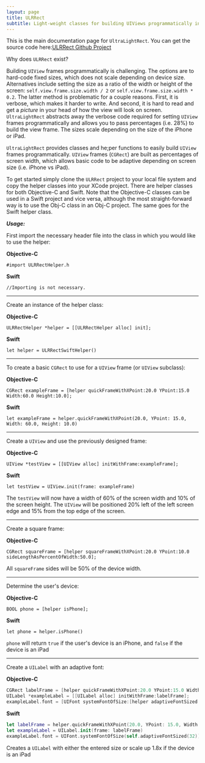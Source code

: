 ```yaml
---
layout: page
title: ULRRect
subtitle: Light-weight classes for building UIViews programmatically in Objective-C and Swift
---
```


This is the main documentation page for `UltraLightRect`. You can get the source code here:[ULRRect Github Project](https://github.com/jasondwyer/ulrrect)

Why does `ULRRect` exist?


Building `UIView` frames programmatically is challenging. The options are to hard-code fixed sizes, which does not scale depending on device size. Alternatives include setting the size as a ratio of the width or height of the screen: `self.view.frame.size.width / 2` or `self.view.frame.size.width * 0.2`. The latter method is problematic for a couple reasons. First, it is verbose, which makes it harder to write. And second, it is hard to read and get a *picture* in your head of how the view will look on screen. `UltraLightRect` abstracts away the verbose code required for setting `UIView` frames programmatically and allows you to pass percentages (i.e. 28%) to build the view frame. The sizes scale depending on the size of the iPhone or iPad. 

`UltraLightRect` provides classes and he;per functions to easily build `UIView` frames programmatically. `UIView` frames (`CGRect`) are built as percentages of screen width, which allows basic code to be adaptive depending on screen size (i.e. iPhone vs iPad).

To get started simply clone the `ULRRect` project to your local file system and copy the helper classes into your XCode project. There are helper classes for both Objective-C and Swift. Note that the Objective-C classes can be used in a Swift project and vice versa, although the most straight-forward way is to use the Obj-C class in an Obj-C project. The same goes for the Swift helper class.

***Usage:***

First import the necessary header file into the class in which you would like to use the helper:

**Objective-C**

`#import ULRRectHelper.h`

**Swift**

`//Importing is not necessary.`


***


Create an instance of the helper class:


**Objective-C**


`ULRRectHelper *helper = [[ULRRectHelper alloc] init];`


**Swift**


`let helper = ULRRectSwiftHelper()`


***

To create a basic `CGRect` to use for a `UIView` frame (or `UIView` subclass):


**Objective-C**


`CGRect exampleFrame = [helper quickFrameWithXPoint:20.0 YPoint:15.0 Width:60.0 Height:10.0];`


**Swift**

`let exampleFrame = helper.quickFrameWithXPoint(20.0, YPoint: 15.0, Width: 60.0, Height: 10.0)`


***

Create a `UIView` and use the previously designed frame:


**Objective-C**


`UIView *testView = [[UIView alloc] initWithFrame:exampleFrame];`


**Swift**

`let testView = UIView.init(frame: exampleFrame)`

The `testView` will now have a width of 60% of the screen width and 10% of the screen height. The `UIView` will be positioned 20% left of the left screen edge and 15% from the top edge of the screen.


***

Create a square frame:

**Objective-C**

`CGRect squareFrame = [helper squareFrameWithXPoint:20.0 YPoint:10.0 sideLengthAsPercentOfWidth:50.0];`


All `squareFrame` sides will be 50% of the device width.

***

Determine the user's device:


**Objective-C**

`BOOL phone = [helper isPhone];`


**Swift**

`let phone = helper.isPhone()`

`phone` will return `true` if the user's device is an iPhone, and `false` if the device is an iPad


***

Create a `UILabel` with an adaptive font:


**Objective-C**


```swift
CGRect labelFrame = [helper quickFrameWithXPoint:20.0 YPoint:15.0 Width:60.0 Height:10.0];
UILabel *exampleLabel = [[UILabel alloc] initWithFrame:labelFrame];
exampleLabel.font = [UIFont systemFontOfSize:[helper adaptiveFontSized:32]];
```

**Swift**

```swift
let labelFrame = helper.quickFrameWithXPoint(20.0, YPoint: 15.0, Width: 60.0, Height: 10.0)
let exampleLabel = UILabel.init(frame: labelFrame)
exampleLabel.font = UIFont.systemFontOfSize(self.adaptiveFontSized(32))
```

Creates a `UILabel` with either the entered size or scale up 1.8x if the device is an iPad 

